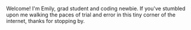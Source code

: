 Welcome! I'm Emily, grad student and coding newbie. If you've stumbled upon me walking the paces of trial and error in this tiny corner of the internet, thanks for stopping by.
